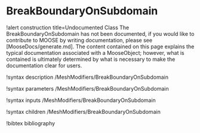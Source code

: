 <!-- MOOSE Documentation Stub: Remove this when content is added. -->

# BreakBoundaryOnSubdomain

!alert construction title=Undocumented Class
The BreakBoundaryOnSubdomain has not been documented, if you would like to contribute to MOOSE by
writing documentation, please see [MooseDocs/generate.md]. The content contained on this page explains
the typical documentation associated with a MooseObject; however, what is contained is ultimately
determined by what is necessary to make the documentation clear for users.

!syntax description /MeshModifiers/BreakBoundaryOnSubdomain

!syntax parameters /MeshModifiers/BreakBoundaryOnSubdomain

!syntax inputs /MeshModifiers/BreakBoundaryOnSubdomain

!syntax children /MeshModifiers/BreakBoundaryOnSubdomain

!bibtex bibliography
